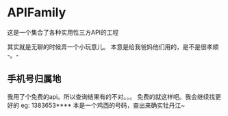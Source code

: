 # APIFamily

这是一个集合了各种实用性三方API的工程

其实就是无聊的时候弄一个小玩意儿。 本意是给我爸妈他们用的，是不是很孝顺 -。-

## 手机号归属地 ##

我用了个免费的api。所以查询结果有的不对。。。 免费的就这样吧。我会继续找更好的
eg: 1383653**** 本是一个鸡西的号码，查出来确实牡丹江~